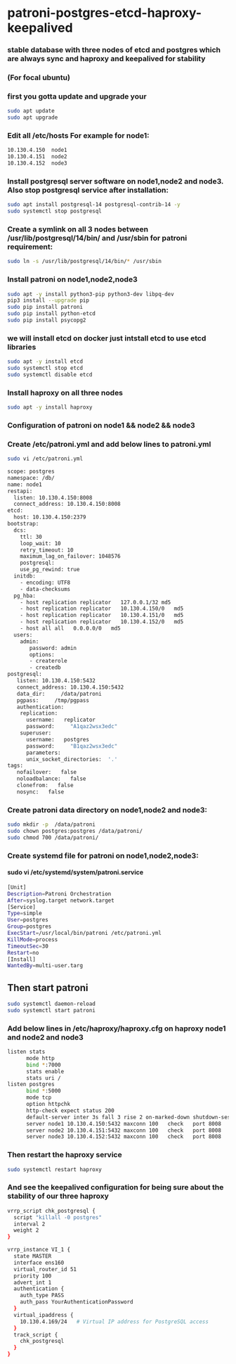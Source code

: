 # patroni-postgres-etcd-haproxy-keepalived
### stable database with three nodes of etcd and postgres which are always sync and haproxy and keepalived for stability
### (For focal ubuntu)
### first you gotta update and upgrade your 
```bash
sudo apt update
sudo apt upgrade
```
### Edit all /etc/hosts For example for node1:
```bash
10.130.4.150  node1
10.130.4.151  node2
10.130.4.152  node3
```
### Install postgresql server software on node1,node2 and node3. Also stop postgresql service after installation:
```bash
sudo apt install postgresql-14 postgresql-contrib-14 -y
sudo systemctl stop postgresql
```
### Create a symlink on all 3 nodes between /usr/lib/postgresql/14/bin/ and /usr/sbin for patroni requirement:
```bash
sudo ln -s /usr/lib/postgresql/14/bin/* /usr/sbin
```
### Install patroni on node1,node2,node3
```bash
sudo apt -y install python3-pip python3-dev libpq-dev
pip3 install --upgrade pip
sudo pip install patroni
sudo pip install python-etcd
sudo pip install psycopg2
```
### we will install etcd on docker just intstall etcd to use etcd libraries
```bash
sudo apt -y install etcd
sudo systemctl stop etcd
sudo systemctl disable etcd
```
### Install haproxy on all three nodes
```bash
sudo apt -y install haproxy
```
### Configuration of patroni on node1 && node2 && node3
### Create /etc/patroni.yml and add below lines to patroni.yml
```bash
sudo vi /etc/patroni.yml
```
```bash
scope: postgres
namespace: /db/
name: node1
restapi:
  listen: 10.130.4.150:8008
  connect_address: 10.130.4.150:8008
etcd:
  host: 10.130.4.150:2379
bootstrap:
  dcs:
    ttl: 30
    loop_wait: 10
    retry_timeout: 10
    maximum_lag_on_failover: 1048576
    postgresql:
    use_pg_rewind: true
  initdb:
    - encoding: UTF8
    - data-checksums
  pg_hba:
    - host replication replicator   127.0.0.1/32 md5
    - host replication replicator   10.130.4.150/0   md5
    - host replication replicator   10.130.4.151/0   md5
    - host replication replicator   10.130.4.152/0   md5
    - host all all   0.0.0.0/0   md5
  users:
    admin:
       password: admin
       options:
       - createrole
       - createdb
postgresql:
   listen: 10.130.4.150:5432
   connect_address: 10.130.4.150:5432
   data_dir:     /data/patroni
   pgpass:     /tmp/pgpass
   authentication:
    replication:
      username:   replicator
      password:     "A1qaz2wsx3edc"
    superuser:
      username:   postgres
      password:     "B1qaz2wsx3edc"
      parameters:
      unix_socket_directories:  '.'
tags:
   nofailover:   false
   noloadbalance:   false
   clonefrom:   false
   nosync:   false
   ```

   ### Create patroni data directory on node1,node2 and node3:
   ```bash
   sudo mkdir -p  /data/patroni
   sudo chown postgres:postgres /data/patroni/
   sudo chmod 700 /data/patroni/
   ```
   ###  Create systemd file for patroni on node1,node2,node3:
   #### sudo vi  /etc/systemd/system/patroni.service
   ```bash
   [Unit]
Description=Patroni Orchestration
After=syslog.target network.target
[Service]
Type=simple
User=postgres
Group=postgres
ExecStart=/usr/local/bin/patroni /etc/patroni.yml
KillMode=process
TimeoutSec=30
Restart=no
[Install]
WantedBy=multi-user.targ
```
## Then start patroni
```bash
sudo systemctl daemon-reload
sudo systemctl start patroni
```
### Add below lines in /etc/haproxy/haproxy.cfg on haproxy node1 and node2 and node3 
```bash
listen stats
      mode http
      bind *:7000
      stats enable
      stats uri /
listen postgres
      bind *:5000
      mode tcp
      option httpchk
      http-check expect status 200
      default-server inter 3s fall 3 rise 2 on-marked-down shutdown-sessions
      server node1 10.130.4.150:5432 maxconn 100   check   port 8008
      server node2 10.130.4.151:5432 maxconn 100   check   port 8008
      server node3 10.130.4.152:5432 maxconn 100   check   port 8008
```
### Then restart the haproxy service
```bash
sudo systemctl restart haproxy
```
### And see the keepalived configuration for being sure about the stability of our three haproxy
```bash
vrrp_script chk_postgresql {
  script "killall -0 postgres"
  interval 2
  weight 2
}

vrrp_instance VI_1 {
  state MASTER
  interface ens160
  virtual_router_id 51
  priority 100
  advert_int 1
  authentication {
    auth_type PASS
    auth_pass YourAuthenticationPassword
  }
  virtual_ipaddress {
    10.130.4.169/24   # Virtual IP address for PostgreSQL access
  }
  track_script {
    chk_postgresql
  }
}
```

